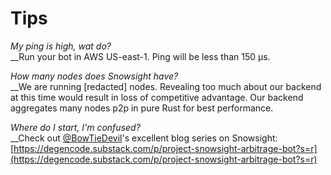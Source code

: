 # Tips

_My ping is high, wat do?_\
__Run your bot in AWS US-east-1. Ping will be less than 150 μs.

_How many nodes does Snowsight have?_\
__We are running \[redacted] nodes. Revealing too much about our backend at this time would result in loss of competitive advantage. Our backend aggregates many nodes p2p in pure Rust for best performance.

_Where do I start, I'm confused?_\
__Check out [@BowTieDevil](https://twitter.com/BowTiedDevil)'s excellent blog series on Snowsight:\
[https://degencode.substack.com/p/project-snowsight-arbitrage-bot?s=r](https://degencode.substack.com/p/project-snowsight-arbitrage-bot?s=r)





